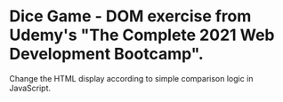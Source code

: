 # Dice Game - DOM exercise from Udemy's "The Complete 2021 Web Development Bootcamp".

Change the HTML display according to simple comparison logic in JavaScript.
